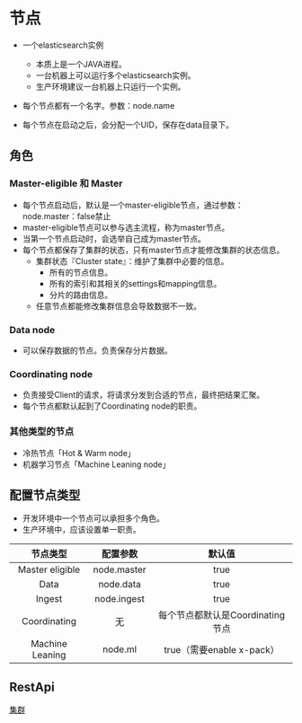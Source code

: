 # 节点
- 一个elasticsearch实例
    - 本质上是一个JAVA进程。
    - 一台机器上可以运行多个elasticsearch实例。
    - 生产环境建议一台机器上只运行一个实例。

- 每个节点都有一个名字。参数：node.name
- 每个节点在启动之后，会分配一个UID，保存在data目录下。

## 角色

### Master-eligible 和 Master
- 每个节点启动后，默认是一个master-eligible节点，通过参数：node.master：false禁止
- master-eligible节点可以参与选主流程，称为master节点。
- 当第一个节点启动时，会选举自己成为master节点。
- 每个节点都保存了集群的状态，只有master节点才能修改集群的状态信息。
    - 集群状态『Cluster state』：维护了集群中必要的信息。
        - 所有的节点信息。
        - 所有的索引和其相关的settings和mapping信息。
        - 分片的路由信息。
    - 任意节点都能修改集群信息会导致数据不一致。

### Data node
- 可以保存数据的节点。负责保存分片数据。

### Coordinating node
- 负责接受Client的请求，将请求分发到合适的节点，最终把结果汇聚。
- 每个节点都默认起到了Coordinating node的职责。

### 其他类型的节点
- 冷热节点「Hot & Warm node」
- 机器学习节点「Machine Leaning node」

## 配置节点类型
- 开发环境中一个节点可以承担多个角色。
- 生产环境中，应该设置单一职责。

节点类型 | 配置参数 | 默认值
:-: | :-: | :-:
Master eligible | node.master | true
Data | node.data | true
Ingest | node.ingest | true
Coordinating | 无 | 每个节点都默认是Coordinating节点
Machine Leaning | node.ml | true（需要enable x-pack）

## RestApi
[集群](https://github.com/sunzhangshuai/php-elasticsearch/blob/master/app/RestApi/Http/Cluster.php)

